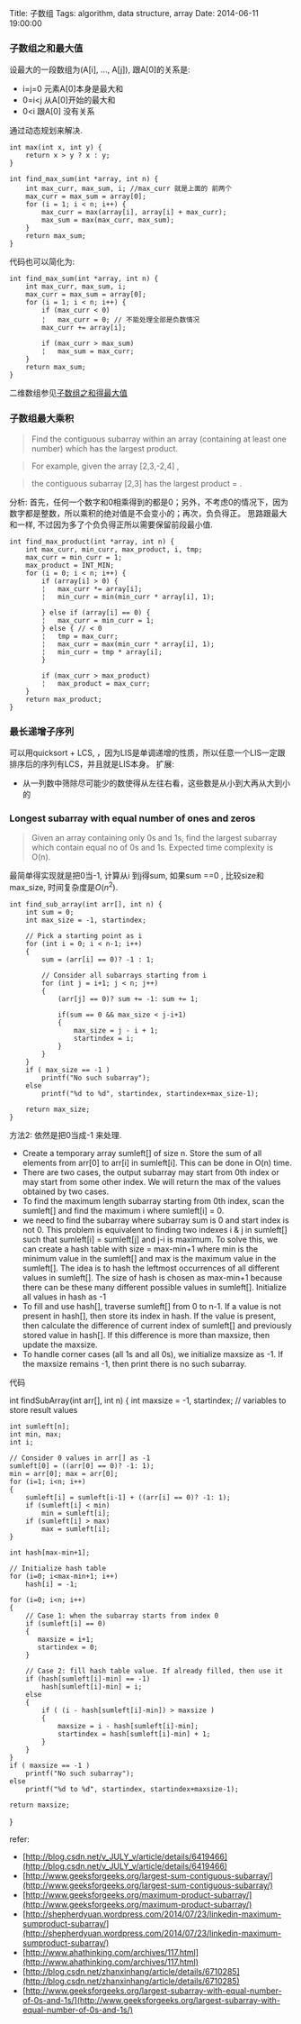 Title: 子数组
Tags: algorithm, data structure, array 
Date: 2014-06-11 19:00:00

### 子数组之和最大值

设最大的一段数组为(A[i], ..., A[j]), 跟A[0]的关系是:

- i=j=0 元素A[0]本身是最大和
- 0=i<j 从A[0]开始的最大和
- 0<i  跟A[0] 没有关系

通过动态规划来解决.

    int max(int x, int y) {
        return x > y ? x : y;
    }

    int find_max_sum(int *array, int n) {
        int max_curr, max_sum, i; //max_curr 就是上面的 前两个
        max_curr = max_sum = array[0];
        for (i = 1; i < n; i++) {
            max_curr = max(array[i], array[i] + max_curr);
            max_sum = max(max_curr, max_sum);
        }
        return max_sum;
    }

代码也可以简化为:

    int find_max_sum(int *array, int n) {
        int max_curr, max_sum, i;
        max_curr = max_sum = array[0];
        for (i = 1; i < n; i++) {
            if (max_curr < 0)
            ¦   max_curr = 0; // 不能处理全部是负数情况
            max_curr += array[i];

            if (max_curr > max_sum)
            ¦   max_sum = max_curr;
        }
        return max_sum;
    }

二维数组参见[子数组之和得最大值](/posts/algorithm/matrix.html)

### 子数组最大乘积
> Find the contiguous subarray within an array (containing at least one number) which has the largest product.

> For example, given the array [2,3,-2,4] ,

> the contiguous subarray  [2,3] has the largest product =  .

分析: 首先，任何一个数字和0相乘得到的都是0；另外，不考虑0的情况下，因为数字都是整数，所以乘积的绝对值是不会变小的；再次，负负得正。 思路跟最大和一样, 不过因为多了个负负得正所以需要保留前段最小值.

    int find_max_product(int *array, int n) {
        int max_curr, min_curr, max_product, i, tmp;
        max_curr = min_curr = 1;
        max_product = INT_MIN;
        for (i = 0; i < n; i++) {
            if (array[i] > 0) {
            ¦   max_curr *= array[i];
            ¦   min_curr = min(min_curr * array[i], 1);

            } else if (array[i] == 0) {
            ¦   max_curr = min_curr = 1;
            } else { // < 0
            ¦   tmp = max_curr;
            ¦   max_curr = max(min_curr * array[i], 1);
            ¦   min_curr = tmp * array[i];
            }

            if (max_curr > max_product)
            ¦   max_product = max_curr;
        }
        return max_product;
    }

### 最长递增子序列

可以用quicksort + LCS, ，因为LIS是单调递增的性质，所以任意一个LIS一定跟排序后的序列有LCS，并且就是LIS本身。
扩展:

- 从一列数中筛除尽可能少的数使得从左往右看，这些数是从小到大再从大到小的


### Longest subarray with equal number of ones and zeros
>Given an array containing only 0s and 1s, find the largest subarray which contain equal no of 0s and 1s. Expected time complexity is O(n).

最简单得实现就是把0当-1, 计算从i 到j得sum, 如果sum ==0 , 比较size和max_size, 时间复杂度是$O(n^2)$.

    int find_sub_array(int arr[], int n) {
        int sum = 0;
        int max_size = -1, startindex;
     
        // Pick a starting point as i
        for (int i = 0; i < n-1; i++)
        {
            sum = (arr[i] == 0)? -1 : 1;
     
            // Consider all subarrays starting from i
            for (int j = i+1; j < n; j++)
            {
                (arr[j] == 0)? sum += -1: sum += 1;
     
                if(sum == 0 && max_size < j-i+1)
                {
                    max_size = j - i + 1;
                    startindex = i;
                }
            }
        }
        if ( max_size == -1 )
            printf("No such subarray");
        else
            printf("%d to %d", startindex, startindex+max_size-1);
     
        return max_size;
    }

方法2: 依然是把0当成-1 来处理.

- Create a temporary array sumleft[] of size n. Store the sum of all elements from arr[0] to arr[i] in sumleft[i]. This can be done in O(n) time.
- There are two cases, the output subarray may start from 0th index or may start from some other index. We will return the max of the values obtained by two cases. 
- To find the maximum length subarray starting from 0th index, scan the sumleft[] and find the maximum i where sumleft[i] = 0.
- we need to find the subarray where subarray sum is 0 and start index is not 0. This problem is equivalent to finding two indexes i & j in sumleft[] such that sumleft[i] = sumleft[j] and j-i is maximum. To solve this, we can create a hash table with size = max-min+1 where min is the minimum value in the sumleft[] and max is the maximum value in the sumleft[]. The idea is to hash the leftmost occurrences of all different values in sumleft[]. The size of hash is chosen as max-min+1 because there can be these many different possible values in sumleft[]. Initialize all values in hash as -1
- To fill and use hash[], traverse sumleft[] from 0 to n-1. If a value is not present in hash[], then store its index in hash. If the value is present, then calculate the difference of current index of sumleft[] and previously stored value in hash[]. If this difference is more than maxsize, then update the maxsize.
- To handle corner cases (all 1s and all 0s), we initialize maxsize as -1. If the maxsize remains -1, then print there is no such subarray.

代码

int findSubArray(int arr[], int n) {
    int maxsize = -1, startindex;  // variables to store result values
  
    int sumleft[n];
    int min, max;
    int i;
  
    // Consider 0 values in arr[] as -1
    sumleft[0] = ((arr[0] == 0)? -1: 1);
    min = arr[0]; max = arr[0];
    for (i=1; i<n; i++)
    {      
        sumleft[i] = sumleft[i-1] + ((arr[i] == 0)? -1: 1);
        if (sumleft[i] < min)
            min = sumleft[i];
        if (sumleft[i] > max)
            max = sumleft[i];
    }
  
    int hash[max-min+1];
  
    // Initialize hash table
    for (i=0; i<max-min+1; i++)
        hash[i] = -1;
  
    for (i=0; i<n; i++)
    {
        // Case 1: when the subarray starts from index 0
        if (sumleft[i] == 0)
        {
           maxsize = i+1;
           startindex = 0;
        }
  
        // Case 2: fill hash table value. If already filled, then use it
        if (hash[sumleft[i]-min] == -1)
            hash[sumleft[i]-min] = i;
        else
        {
            if ( (i - hash[sumleft[i]-min]) > maxsize )
            {
                maxsize = i - hash[sumleft[i]-min];
                startindex = hash[sumleft[i]-min] + 1;
            }
        }
    }
    if ( maxsize == -1 )
        printf("No such subarray");
    else
        printf("%d to %d", startindex, startindex+maxsize-1);
  
    return maxsize;
}

refer:

- [http://blog.csdn.net/v_JULY_v/article/details/6419466](http://blog.csdn.net/v_JULY_v/article/details/6419466)
- [http://www.geeksforgeeks.org/largest-sum-contiguous-subarray/](http://www.geeksforgeeks.org/largest-sum-contiguous-subarray/)
- [http://www.geeksforgeeks.org/maximum-product-subarray/](http://www.geeksforgeeks.org/maximum-product-subarray/)
- [http://shepherdyuan.wordpress.com/2014/07/23/linkedin-maximum-sumproduct-subarray/](http://shepherdyuan.wordpress.com/2014/07/23/linkedin-maximum-sumproduct-subarray/)
- [http://www.ahathinking.com/archives/117.html](http://www.ahathinking.com/archives/117.html)
- [http://blog.csdn.net/zhanxinhang/article/details/6710285](http://blog.csdn.net/zhanxinhang/article/details/6710285)
- [http://www.geeksforgeeks.org/largest-subarray-with-equal-number-of-0s-and-1s/](http://www.geeksforgeeks.org/largest-subarray-with-equal-number-of-0s-and-1s/)
